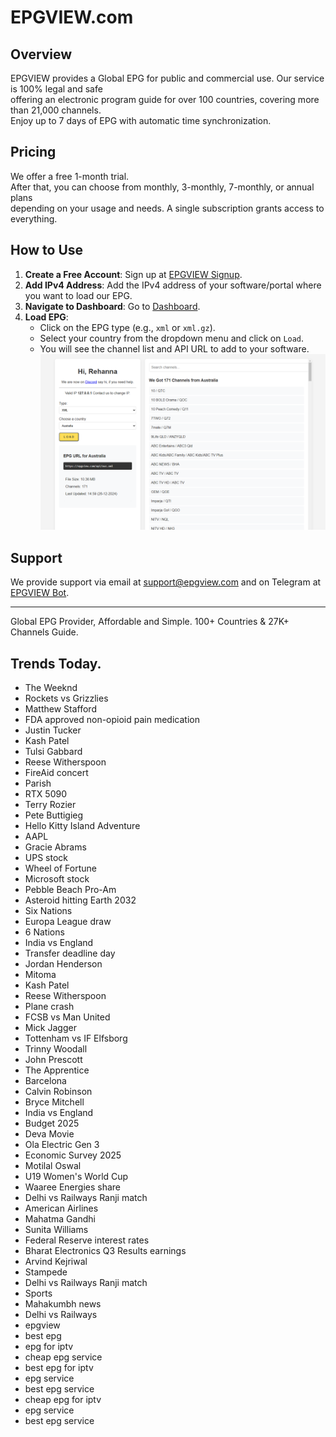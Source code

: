# EPGVIEW.com



## Overview
EPGVIEW provides a Global EPG for public and commercial use. Our service is 100% legal and safe\
offering an electronic program guide for over 100 countries, covering more than 21,000 channels.\
Enjoy up to 7 days of EPG with automatic time synchronization.

## Pricing
We offer a free 1-month trial. \
After that, you can choose from monthly, 3-monthly, 7-monthly, or annual plans \
depending on your usage and needs. A single subscription grants access to everything.

## How to Use
1. **Create a Free Account**: Sign up at [EPGVIEW Signup](https://epgview.com/signup.php).
2. **Add IPv4 Address**: Add the IPv4 address of your software/portal where you want to load our EPG.
3. **Navigate to Dashboard**: Go to [Dashboard](https://epgview.com/dashboard.php).
4. **Load EPG**:
   - Click on the EPG type (e.g., `xml` or `xml.gz`).
   - Select your country from the dropdown menu and click on `Load`.
   - You will see the channel list and API URL to add to your software.
![EPGVIEW](img/dashboard.png)
## Support
We provide support via email at [support@epgview.com](mailto:support@epgview.com) and on Telegram at [EPGVIEW Bot](https://t.me/epgview_bot).

---

Global EPG Provider, Affordable and Simple. 100+ Countries & 27K+ Channels Guide.

## Trends Today.

- The Weeknd
- Rockets vs Grizzlies
- Matthew Stafford
- FDA approved non-opioid pain medication
- Justin Tucker
- Kash Patel
- Tulsi Gabbard
- Reese Witherspoon
- FireAid concert
- Parish
- RTX 5090
- Terry Rozier
- Pete Buttigieg
- Hello Kitty Island Adventure
- AAPL
- Gracie Abrams
- UPS stock
- Wheel of Fortune
- Microsoft stock
- Pebble Beach Pro-Am
- Asteroid hitting Earth 2032
- Six Nations
- Europa League draw
- 6 Nations
- India vs England
- Transfer deadline day
- Jordan Henderson
- Mitoma
- Kash Patel
- Reese Witherspoon
- Plane crash
- FCSB vs Man United
- Mick Jagger
- Tottenham vs IF Elfsborg
- Trinny Woodall
- John Prescott
- The Apprentice
- Barcelona
- Calvin Robinson
- Bryce Mitchell
- India vs England
- Budget 2025
- Deva Movie
- Ola Electric Gen 3
- Economic Survey 2025
- Motilal Oswal
- U19 Women's World Cup
- Waaree Energies share
- Delhi vs Railways Ranji match
- American Airlines
- Mahatma Gandhi
- Sunita Williams
- Federal Reserve interest rates
- Bharat Electronics Q3 Results earnings
- Arvind Kejriwal
- Stampede
- Delhi vs Railways Ranji match
- Sports
- Mahakumbh news
- Delhi vs Railways
- epgview
- best epg
- epg for iptv
- cheap epg service
- best epg for iptv
- epg service
- best epg service
- cheap epg for iptv
- epg service
- best epg service
